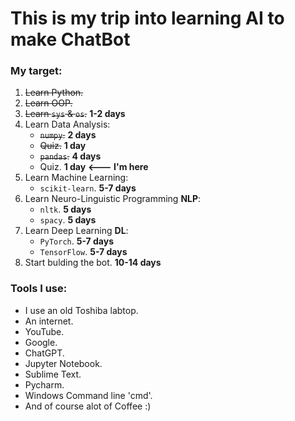# This is my trip into learning AI to make ChatBot

### My target:
1. ~~Learn Python.~~
2. ~~Learn OOP.~~
3. ~~Learn `sys` & `os`.~~  **1-2 days**
4. Learn Data Analysis:
    - ~~`numpy`.~~  **2 days**
    - ~~Quiz.~~  **1 day**
    - ~~`pandas`.~~  **4 days**
    -  Quiz.  **1 day**  **<--- I'm here**
5. Learn Machine Learning:
    -  `scikit-learn`.  **5-7 days**
6. Learn Neuro-Linguistic Programming **NLP**:
    -  `nltk`.  **5 days**
    -  `spacy`.  **5 days**
7. Learn Deep Learning **DL**:
    -  `PyTorch`.  **5-7 days**
    -  `TensorFlow`.  **5-7 days**
8. Start bulding the bot.  **10-14 days**


### Tools I use:
- I use an old Toshiba labtop.
- An internet.
- YouTube.
- Google.
- ChatGPT.
- Jupyter Notebook.
- Sublime Text.
- Pycharm.
- Windows Command line 'cmd'.
- And of course alot of Coffee :)
